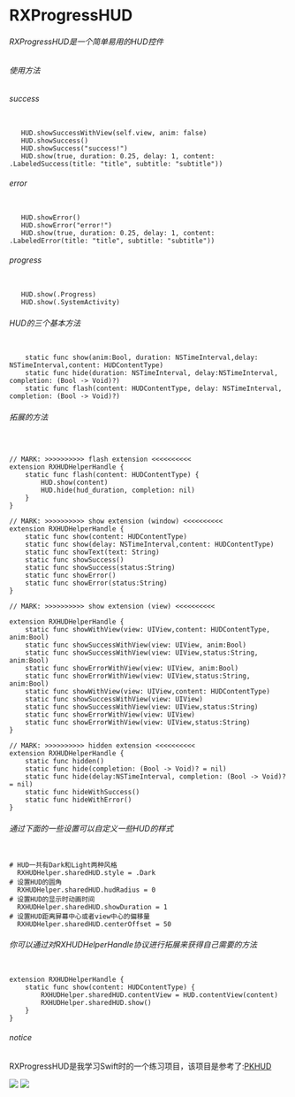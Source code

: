 # RXProgressHUD
###### RXProgressHUD是一个简单易用的HUD控件
###### 使用方法

###### success
<pre><code>
   HUD.showSuccessWithView(self.view, anim: false)
   HUD.showSuccess()
   HUD.showSuccess("success!")
   HUD.show(true, duration: 0.25, delay: 1, content: .LabeledSuccess(title: "title", subtitle: "subtitle"))
</code></pre>

###### error
<pre><code>
   HUD.showError()
   HUD.showError("error!")
   HUD.show(true, duration: 0.25, delay: 1, content: .LabeledError(title: "title", subtitle: "subtitle"))
</code></pre>

###### progress
<pre><code>
   HUD.show(.Progress)
   HUD.show(.SystemActivity)
</code></pre>

###### HUD的三个基本方法
<pre><code>
    static func show(anim:Bool, duration: NSTimeInterval,delay: NSTimeInterval,content: HUDContentType)
    static func hide(duration: NSTimeInterval, delay:NSTimeInterval, completion: (Bool -> Void)?)
    static func flash(content: HUDContentType, delay: NSTimeInterval, completion: (Bool -> Void)?)
</code></pre>
   
###### 拓展的方法
<pre><code>

// MARK: >>>>>>>>>> flash extension <<<<<<<<<<
extension RXHUDHelperHandle {
    static func flash(content: HUDContentType) {
        HUD.show(content)
        HUD.hide(hud_duration, completion: nil)
    }
}

// MARK: >>>>>>>>>> show extension (window) <<<<<<<<<<
extension RXHUDHelperHandle {
    static func show(content: HUDContentType) 
    static func show(delay: NSTimeInterval,content: HUDContentType) 
    static func showText(text: String)
    static func showSuccess()
    static func showSuccess(status:String)
    static func showError()
    static func showError(status:String)
}

// MARK: >>>>>>>>>> show extension (view) <<<<<<<<<<

extension RXHUDHelperHandle {
    static func showWithView(view: UIView,content: HUDContentType, anim:Bool)
    static func showSuccessWithView(view: UIView, anim:Bool)
    static func showSuccessWithView(view: UIView,status:String, anim:Bool)
    static func showErrorWithView(view: UIView, anim:Bool)
    static func showErrorWithView(view: UIView,status:String, anim:Bool)
    static func showWithView(view: UIView,content: HUDContentType)
    static func showSuccessWithView(view: UIView)
    static func showSuccessWithView(view: UIView,status:String)
    static func showErrorWithView(view: UIView)
    static func showErrorWithView(view: UIView,status:String)
}

// MARK: >>>>>>>>>> hidden extension <<<<<<<<<<
extension RXHUDHelperHandle {
    static func hidden() 
    static func hide(completion: (Bool -> Void)? = nil) 
    static func hide(delay:NSTimeInterval, completion: (Bool -> Void)? = nil) 
    static func hideWithSuccess()
    static func hideWithError()
}
</code></pre>

###### 通过下面的一些设置可以自定义一些HUD的样式
<pre><code>
# HUD一共有Dark和Light两种风格
  RXHUDHelper.sharedHUD.style = .Dark 
# 设置HUD的圆角
  RXHUDHelper.sharedHUD.hudRadius = 0
# 设置HUD的显示时动画时间
  RXHUDHelper.sharedHUD.showDuration = 1
# 设置HUD距离屏幕中心或者view中心的偏移量
  RXHUDHelper.sharedHUD.centerOffset = 50
</code></pre>


###### 你可以通过对RXHUDHelperHandle协议进行拓展来获得自己需要的方法
<pre><code>
extension RXHUDHelperHandle {
    static func show(content: HUDContentType) {
        RXHUDHelper.sharedHUD.contentView = HUD.contentView(content)
        RXHUDHelper.sharedHUD.show()
    }
}
</code></pre>

###### notice
RXProgressHUD是我学习Swift时的一个练习项目，该项目是参考了:[PKHUD](https://github.com/pkluz/PKHUD) 


![](https://github.com/NewUnsigned/RXProgressHUD/blob/master/RXProgressHUD/2016-03-21%2013_09_16.gif)
![](https://github.com/NewUnsigned/RXProgressHUD/blob/master/RXProgressHUD/2016-03-21%2013_14_28.gif)

